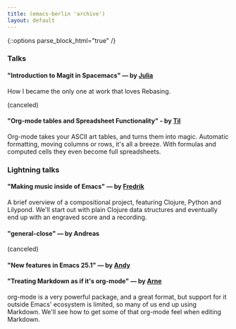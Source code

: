 ```yaml
---
title: (emacs-berlin 'archive')
layout: default
---
```

{::options parse_block_html="true" /}


### Talks

#### "Introduction to Magit in Spacemacs" — by [Julia](https://twitter.com/anderspree)

How I became the only one at work that loves Rebasing.

(canceled)

#### "Org-mode tables and Spreadsheet Functionality" - by [Til](https://twitter.com/til)

Org-mode takes your ASCII art tables, and turns them into magic. Automatic formatting, moving columns or rows, it's all a breeze. With formulas and computed cells they even become full spreadsheets.

### Lightning talks

#### "Making music inside of Emacs" — by [Fredrik](https://twitter.com/quesebifurcan)

A brief overview of a compositional project, featuring Clojure, Python and Lilypond. We'll start out with plain Clojure data structures and eventually end up with an engraved score and a recording.

#### "general-close" — by Andreas

(canceled)

#### "New features in Emacs 25.1" — by [Andy](https://twitter.com/pxlpnk)

#### "Treating Markdown as if it's org-mode" — by [Arne](https://twitter.com/plexus)

org-mode is a very powerful package, and a great format, but support for it outside Emacs' ecosystem is limited, so many of us end up using Markdown. We'll see how to get some of that org-mode feel when editing Markdown.

